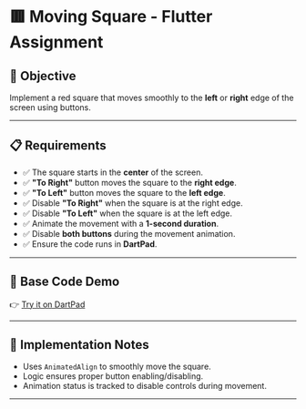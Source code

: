 # 🟥 Moving Square - Flutter Assignment

## 🎯 Objective
Implement a red square that moves smoothly to the **left** or **right** edge of the screen using buttons.

---

## 📋 Requirements

- ✅ The square starts in the **center** of the screen.
- ✅ **"To Right"** button moves the square to the **right edge**.
- ✅ **"To Left"** button moves the square to the **left edge**.
- ✅ Disable **"To Right"** when the square is at the right edge.
- ✅ Disable **"To Left"** when the square is at the left edge.
- ✅ Animate the movement with a **1-second duration**.
- ✅ Disable **both buttons** during the movement animation.
- ✅ Ensure the code runs in **DartPad**.

---

## 🚀 Base Code Demo

👉 [Try it on DartPad](https://dartpad.dev/?id=a45f6a2eddcdaeb41bbfcea0e9352354)

---

## 🧠 Implementation Notes

- Uses `AnimatedAlign` to smoothly move the square.
- Logic ensures proper button enabling/disabling.
- Animation status is tracked to disable controls during movement.

---
